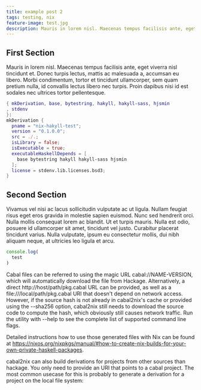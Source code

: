 ```yaml
---
title: example post 2
tags: testing, nix
feature-image: test.jpg
description: Mauris in lorem nisl. Maecenas tempus facilisis ante, eget viverra nisl tincidunt et. Donec turpis lectus, mattis ac malesuada a, accumsan eu libero. Morbi condimentum, tortor et tincidunt ullamcorper, sem quam pretium nulla, id convallis lectus libero nec turpis. Proin dapibus nisi id est sodales nec ultrices tortor pellentesque.
---
```


## First Section

Mauris in lorem nisl. Maecenas tempus facilisis ante, eget viverra nisl
tincidunt et. Donec turpis lectus, mattis ac malesuada a, accumsan eu libero.
Morbi condimentum, tortor et tincidunt ullamcorper, sem quam pretium nulla, id
convallis lectus libero nec turpis. Proin dapibus nisi id est sodales nec
ultrices tortor pellentesque.

```nix
{ mkDerivation, base, bytestring, hakyll, hakyll-sass, hjsmin
, stdenv
}:
mkDerivation {
  pname = "nix-hakyll-test";
  version = "0.1.0.0";
  src = ./.;
  isLibrary = false;
  isExecutable = true;
  executableHaskellDepends = [
    base bytestring hakyll hakyll-sass hjsmin
  ];
  license = stdenv.lib.licenses.bsd3;
}
```

## Second Section

Vivamus vel nisi ac lacus sollicitudin vulputate
ac ut ligula. Nullam feugiat risus eget eros gravida in molestie sapien euismod.
Nunc sed hendrerit orci. Nulla mollis consequat lorem ac blandit. Ut et turpis
mauris. Nulla est odio, posuere id ullamcorper sit amet, tincidunt vel justo.
Curabitur placerat tincidunt varius. Nulla vulputate, ipsum eu consectetur
mollis, dui nibh aliquam neque, at ultricies leo ligula et arcu.

```js
console.log(
  test
)
```

Cabal files can be referred to using the magic URL cabal://NAME-VERSION, which will automatically download the file from Hackage. Alternatively, a direct http://host/path/pkg.cabal URL can be provided, as well as a file:///local/path/pkg.cabal URI that doesn't depend on network access. However, if the source hash is not already in cabal2nix's cache or provided using the --sha256 option, cabal2nix still needs to download the source code to compute the hash, which obviously still causes network traffic. Run the utility with --help to see the complete list of supported command line flags.

Detailed instructions how to use those generated files with Nix can be found at https://nixos.org/nixpkgs/manual/#how-to-create-nix-builds-for-your-own-private-haskell-packages.

cabal2nix can also build derivations for projects from other sources than hackage. You only need to provide an URI that points to a cabal project. The most common usecase for this is probably to generate a derivation for a project on the local file system: